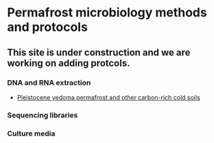 # Permafrost microbiology methods and protocols
## This site is under construction and we are working on adding protcols.

### DNA and RNA extraction
* [Pleistocene yedoma permafrost and other carbon-rich cold soils](https://github.com/rachelmackelprang/PermafrostMicrobiologyMethods/blob/main/DNA%20RNA%20co-extraction%20from%20humic-rich%20soils.md#dna-rna-co-extraction-from-humic-rich-soils)


### Sequencing libraries


### Culture media

